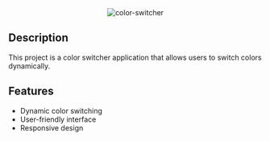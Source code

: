 <div align="center">
  <img src="https://nkb-backend-media-static-tenxiitian.s3.ap-south-1.amazonaws.com/tenxiitian_prod/programs/Tech+Programs/frontend-content/ccbp/coding-practice-questions/dynamic-webapps/color-switcher-v1.gif" alt="color-switcher" style="max-width: 300px;">
</div>

## Description

This project is a color switcher application that allows users to switch colors dynamically.

## Features

- Dynamic color switching
- User-friendly interface
- Responsive design
